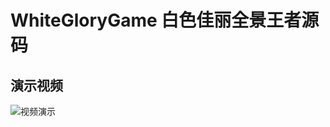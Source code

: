 # WhiteGloryGame 白色佳丽全景王者源码

## 演示视频

![视频演示](https://gitee.com/thoughtful123/tearall/raw/master/images/vedio.gif)
